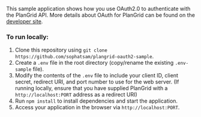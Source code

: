 This sample application shows how you use OAuth2.0 to authenticate with the PlanGrid API. More details about OAuth for PlanGrid can be found on the [developer site](https://developer.plangrid.com/docs/getting-started-with-oauth).

### To run locally:
1. Clone this repository using `git clone https://github.com/sophatsam/plangrid-oauth2-sample`.
2. Create a `.env` file in the root directory (copy/rename the existing `.env-sample` file).
3. Modify the contents of the `.env` file to include your client ID, client secret, redirect URI, and port number to use for the web server. (If running locally, ensure that you have supplied PlanGrid with a `http://localhost:PORT` address as a redirect URI)
4. Run `npm install` to install dependencies and start the application.
5. Access your application in the browser via `http://localhost:PORT`.